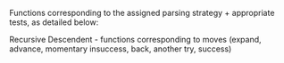 Functions corresponding to the assigned parsing strategy + appropriate tests,  as detailed below:


Recursive Descendent - functions corresponding to moves (expand, advance, momentary insuccess, back, another try, success)
